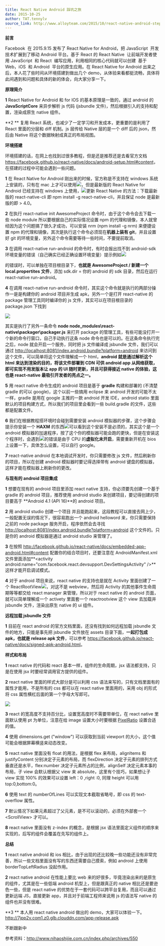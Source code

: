 ```yaml
---
title: React Native Android 踩坑之旅
date: 2015-10-25
author: TAT.tennylv
source_link: http://www.alloyteam.com/2015/10/react-native-android-steps-on-tour/
---
```


<!-- {% raw %} - for jekyll -->

**前言**

Facebook  在 2015.9.15 发布了 React Native for Android，把 JavaScript  开发技术扩展到了移动 Android 平台。基于 React 的 React Native  让前端开发者使用 JavaScript  和 React  编写应用，利用相同的核心代码就可以创建  基于 Web，iOS  和 Android  平台的原生应用。在 React Native for Android 出来之后，本人花了些时间从环境搭建到做出几个 demo，从体验来看都挺流畅，具体将此间遇到和问题和具体的新的体会，向大家分享一下。

**原理简介**

**1** React Native for Android 和 for IOS 的基本原理是一致的，通过 android 的 **JavaScriptCore** 来异步解析 js 代码 (jsbundle 文件)，然后根据引入的支持和配置，渲染成原生 native 组件。

**2 ** 复用 React 系统，也减少了一定学习和开发成本，更重要的是利用了 React 里面的分层和 diff 机制。js 层传给 Native 层的是一个 diff 后的 json，然后由 Native 将这个数据映射成真正的布局视图。

**环境搭建**

环境搭建的话，在网上也找到过很多教程，但是还是推荐还是去看官方文档 <https://facebook.github.io/react-native/docs/android-setup.html#content>，在搭建的过程中可能会遇到一些问题。

**1** 在 React Native for Android 刚出来的时候，官方称是不支持在 windows 系统上安装的，只有在 mac 上才可以使用![](http://7jpp2v.com1.z0.glb.clouddn.com/1.png)，但是最新版的 React Native for Android 已经支持在 windows 上使用，![](http://7jpp2v.com1.z0.glb.clouddn.com/2.png)更新 React Native 的方法：下载最新版的 react-native-cli 即 npm install -g react-native-cli，并且保证 node 是最新版的即 > 4.0。

**2** 在执行 react-native init AwesomeProject 命令时，由于这个命令会去下载一些 node module 所以要根据自己的实际情况设置 npm 的代理和镜像，本人就曾经因为这个问题搞了很久才成功，可以安装 nrm (npm install -g nrm) 来便捷设置 npm 的代理和镜像，其次是执行这个命令必须现在**机器上装有 git**，并且设置好 git 的环境变量，另外这个命令需要等待一些时间，不要提前取消。

**3** 在调用 react-native run-android 的命令时，有时会报出找不到 android-sdk 环境变量的错误（自己确实已经正确设置环境变量）提示例如![](http://7jpp2v.com1.z0.glb.clouddn.com/33.png)

的错误时，可以单独在项目根目录下，**也就是 AwesomeProject / 新建一个 local.propertites 文件**，添加 sdk.dir = 你的 android 的 sdk 目录，然后在运行 react-native run-android。

**4** 在调用 react-native run-android 命令时，其实这个命令就是执行的两部分操作一是是构建你的 android 项目并生成 apk，另外一个是打开 react-native 的 package 管理工具同时编译你的 js 文件，其实可以在项目根目录的 package.json 下找到

![](http://7jpp2v.com1.z0.glb.clouddn.com/44.png)

其实是执行了另外一条命令 **node node_modules\\react-native\\packager\\packager.js** 来打开 package 的管理工具，有些可能没打开一个新的命令行窗口，自己手动执行这条 node 命令也是可以的。在这条命令执行完之后，node 就会开启一个服务，同时把 js 文件编译成 jsbundle 文件，我们可以通过 <http://localhost:8081/index.android.bundle?platform=android> 来访问到这个文件，可以简单将这个文件理解成一个 html，**android 就是通过解析这个 html 来达到渲染的目的，将该文件部署到 CDN 可供 android app 从网络获取，即可实现不用发版本让 app 的 UI 随时更新，并且可获得接近 native 的体验，这也是 react-native 最吸引开发者的亮点之一。**

**5** 用 react native 命令生成的 android 项目是基于 **gradle** 构建和部署的 (不清楚 gradle 的可以 google)，这个以前一些搞用 eclipse 来 android 开发的可能不太一样，gradle 是用在 google 主推的一款 android 开发 IDE，android statio 里面默认的项目构建方式，所以我们的项目里会看到一些 build.gradle 的文件，这些都是配置文件。

**6** 我们在根据教程搭环境时会碰到需要安装 android 模拟器的步骤，这个步骤会提示你安装一个 **HAXM** 的东西![](http://7jpp2v.com1.z0.glb.clouddn.com/55.png)可以看到这个安装不是必须的，其实这个是一个 android 模拟器的加速程序，按了这个你的模拟器可能会跑的更快，但是在安装这个程序时，会遇到![](http://7jpp2v.com1.z0.glb.clouddn.com/66.png)的错误是由于 CPU 的**虚拟化未开启**，需要重新开机在 bios 上设置一下，具体怎么设置，可以自行 google。

**7** react-native android 在本地调试开发时，你只需要修改 js 文件，然后刷新你的项目，所以在创建 android 模拟器时要记得选择带有 android 键盘的模拟器，这样才能在模拟器上刷新你的更改。

**与现有的 android 项目集成**

**1** 想要在现有的 android 项目里添加 react native 支持，你必须要先创建一个基于 gradle 的 android 项目，推荐使用 android studio 来创建项目，要记得创建的项目要高于 **Android 4.1 (API 16)**的 android 项目。

**2** 用 android studio 创建一个项目 并且能跑起来，这段教程可以直接去网上少，一般配置无误的情况下，很容易跑出一个 android helloword 来，你只需要保持之前的 node package 服务开启，程序依然会去寻找 <http://localhost:8081/index.android.bundle?platform=android> 这个文件的。只是你的 android 模拟器是通过 android studio 来管理了。

**3** 在按照 <http://facebook.github.io/react-native/docs/embedded-app-android.html#content> 配置你的结合项目时，还要注意在 AndroidManifest.xml 文件里面添加**&lt;activity android:name="com.facebook.react.devsupport.DevSettingsActivity" />** 这样才能开启调试模式。

**4** 对于 android 项目来说，react native 的支持也是就在 Activity 里面创建了一个 ReactRootView![](http://7jpp2v.com1.z0.glb.clouddn.com/77.png)，对这不是 webview，然后将 Activity 的其他事件生命周期等等都交给 react manager 来管理，所以对于 react native 的 android 页面，就可以简单理解成一个 activety 里面套一个 reactrootview 这个 view 去加载并 jsbundle 文件，渲染出原生 native 的 ui 组件。

**远程加载 jsbundle 文件**

**1** 目前在 react android 的官方文档里面，还没有找到如何远程加载 jsbundle 文件的地方，只能是事先把 jsbundle 文件放在 assets 目录下面，**一起打包成 apk，也就是 release apk 文件**，可以参考 <https://facebook.github.io/react-native/docs/signed-apk-android.html>。

**样式和布局**

**1** react native 的代码和 react 基本一样，组件的生命周期，jsx 语法都支持，只是在使用 jsx 时要经常调用官方提供的组件。

**2** react native 里面的样式大部分是可以利用 css 语法来写的，只有文档里面有的属性才能用，不是所有的 css 都可以在 react native 里面用的，采用 obj 的形式将 css 属性横杠后面的第一个字母大写即可。

![](http://7jpp2v.com1.z0.glb.clouddn.com/88.png)

**3** react 的宽高度不支持百分比，设置宽高度时不需要带单位，在 react native 里面默认使用 pt 为单位，注意在给 image 设置大小时要根据 [PixelRatio](https://facebook.github.io/react-native/docs/pixelratio.html#content) 设置合适的值。

**4** 使用 dimensions.get ("window") 可以获取到当前 viewport 的大小，这个值可能会根据屏幕横竖来动态改变。

**5** react native 里面没有 float 的用法，是根据 flex 来布局，alignItems 和 justifyContent 分别决定子元素的布局，而 flexDirection 决定子元素的排列方式垂直还是水平，flex:number 决定子元素所占的比例，alignSelf 决定元素本事的布局，子 view 会默认根据父 view 来 absolute，这里有个技巧，如果想让子 view 实现 100% 的效果可以设置 left：0 ,right :0, 同理 height 可以用 top:0,bottom:0。

**6** 使用 text 的 numberOfLines 可以实现文本截取省略号，即 css 的 text-overflow 属性。

**7** 默认情况下如果元素超过了父元素，是不可以滚动的，必须在外部套一个&lt;ScrollView> 才可以。

**8** react native 里面没有 z-index 的概念，是根据 jsx 语法里面定义组件的顺序来实现的，后写的组件会覆盖在先写的组件上。

**总结**

**1** react native android 和 ios 相比，由于出现的还比较晚一些功能还没有非常完善，所以一些文档里面没有写的东西还需要自己摸索，例如 android 上使用 borderTopLeftRadius 没起作用。

**2** react native android 在性能上要比 web 来的好很多，毕竟渲染出来的是原生的组件，尤其是在一些低端 android 机型上，但是跟真正的 native 相比还是要逊色一些，但是 react native 的优势在于一套代码可以跨平台复用，而且可以通过更新远端 JS，直接更新 app，并且对于前端工程师来说用 js 的语法写 native 的组件也并没有很难。

**3 ** 本人用 react native android 做出的 demo，大家可以体验一下。<http://7jpp2v.com1.z0.glb.clouddn.com/app-release.apk>

不断跟新中

参考资料：<http://www.nihaoshijie.com.cn/index.php/archives/550>


<!-- {% endraw %} - for jekyll -->